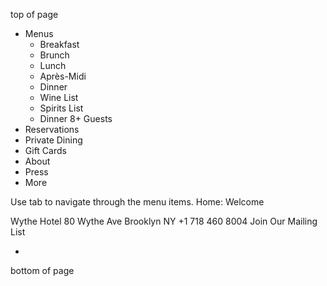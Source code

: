 top of page
[](https://www.lecrocodile.com)
  * Menus
    * Breakfast
    * Brunch
    * Lunch
    * Après-Midi
    * Dinner
    * Wine List
    * Spirits List
    * Dinner 8+ Guests
  * Reservations
  * Private Dining
  * Gift Cards
  * About
  * Press
  * More


Use tab to navigate through the menu items.
Home: Welcome


Wythe Hotel 80 Wythe Ave Brooklyn NY +1 718 460 8004
Join Our Mailing List
  * [](https://www.instagram.com/lecrocodilebk/)


bottom of page